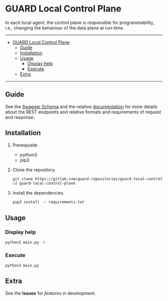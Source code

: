 # GUARD Local Control Plane

In each local agent, the control plane is responsible for programmability, i.e., changing the behaviour of the data plane at run-time.

---

- [GUARD Local Control Plane](#guard-local-control-plane)
  - [Guide](#guide)
  - [Installation](#installation)
  - [Usage](#usage)
    - [Display help](#display-help)
    - [Execute](#execute)
  - [Extra](#extra)

---

## Guide

See the [Swagger Schema](swagger.yml) and the relative [documentation](https://app.swaggerhub.com/apis-docs/alexcarrega/guard-lcp/0.0.1) for more details about the REST endpoints and relative formats and requirements of request and response.

## Installation

1. Prerequisite

   - python3
   - pip3

2. Clone the repository.

   ```bash
   git clone https://gitlab.com/guard-repositories/guard-local-control-plane.git
   cd guard-local-control-plane
   ```

3. Install the dependencies.

   ```bash
   pip3 install -r requirements.txt
   ```

## Usage

### Display help

```bash
python3 main.py -h
```

### Execute

```bash
python3 main.py
```

## Extra

See the **Issues** for *features* in development.
